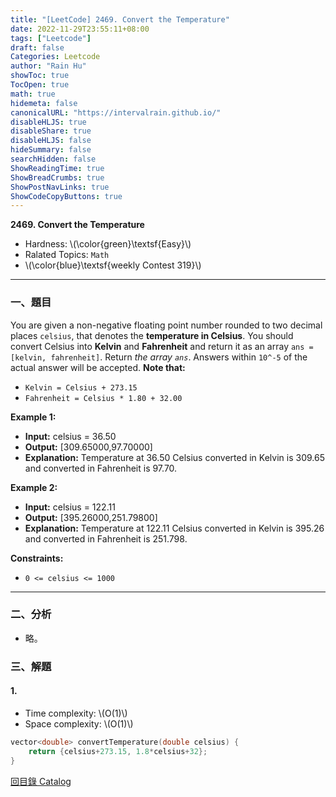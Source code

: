 ```yaml
---
title: "[LeetCode] 2469. Convert the Temperature"
date: 2022-11-29T23:55:11+08:00
tags: ["Leetcode"]
draft: false
Categories: Leetcode
author: "Rain Hu"
showToc: true
TocOpen: true
math: true
hidemeta: false
canonicalURL: "https://intervalrain.github.io/"
disableHLJS: true
disableShare: true
disableHLJS: false
hideSummary: false
searchHidden: false
ShowReadingTime: true
ShowBreadCrumbs: true
ShowPostNavLinks: true
ShowCodeCopyButtons: true
---
```

**2469. Convert the Temperature**
+ Hardness: \\(\color{green}\textsf{Easy}\\)
+ Ralated Topics: `Math`
+ \\(\color{blue}\textsf{weekly Contest 319}\\)
---
### 一、題目
You are given a non-negative floating point number rounded to two decimal places `celsius`, that denotes the **temperature in Celsius**.
You should convert Celsius into **Kelvin** and **Fahrenheit** and return it as an array `ans = [kelvin, fahrenheit]`.
Return *the array `ans`*. Answers within `10^-5` of the actual answer will be accepted.
**Note that:**
+ `Kelvin = Celsius + 273.15`
+ `Fahrenheit = Celsius * 1.80 + 32.00`

**Example 1:**  
+ **Input:** celsius = 36.50
+ **Output:** [309.65000,97.70000]
+ **Explanation:** Temperature at 36.50 Celsius converted in Kelvin is 309.65 and converted in Fahrenheit is 97.70.

**Example 2:**
+ **Input:** celsius = 122.11
+ **Output:** [395.26000,251.79800]
+ **Explanation:** Temperature at 122.11 Celsius converted in Kelvin is 395.26 and converted in Fahrenheit is 251.798.

**Constraints:**
+ `0 <= celsius <= 1000`

---

### 二、分析
+ 略。

### 三、解題
#### 1. 
+ Time complexity: \\(O(1)\\)
+ Space complexity: \\(O(1)\\)
```C++
vector<double> convertTemperature(double celsius) {
    return {celsius+273.15, 1.8*celsius+32};
}
```
[回目錄 Catalog](/posts/leetcode)